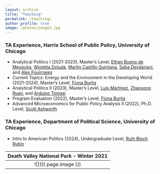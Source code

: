 ```yaml
---
layout: archive
title: "Teaching"
permalink: /teaching/
author_profile: true
image: /photos/image2.jpg
---
```


### TA Experience, Harris School of Public Policy, University of Chicago 
* Analytical Politics I (2021-2023), Master’s Level, [Ethan Bueno de Mesquita](https://voices.uchicago.edu/ethanbdm/), [Wioletta Dziuda](https://sites.google.com/site/dziudawiola/home), [Martin Castillo Quintana](https://sites.google.com/view/martin-castillo-quintana/home), [Saba Devdariani](https://www.sabadevdariani.com/), and [Alex Fouirnaies](http://alexander.fouirnaies.com/Home.html)
* Current Topics: Energy and the Environment in the Developing World (2021-2024), Master’s Level, [Fiona Burlig](https://www.fionaburlig.com/) 
* Analytical Politics II (2023), Master’s Level, [Luis Martínez](https://sites.google.com/site/lrmartineza), [Zhaosong Ruan](https://harris.uchicago.edu/directory/zhaosong-ruan), and [Arduino Tomasi](https://www.arduinotomasi.com/)
* Program Evaluation (2022), Master’s Level, [Fiona Burlig](https://www.fionaburlig.com/) 
* Advanced Microeconomics for Public Policy Analysis II (2022), Ph.D. Level, [Scott Ashworth](https://home.uchicago.edu/~sashwort/)

### TA Experience, Department of Political Science, University of Chicago 
* Intro to American Politics (2024), Undergraduate Level, [Ruth Bloch Rubin](http://www.blochrubin.com/)

| <b>Death Valley National Park - Winter 2021</b>|
|:--:|
| ![]({{ page.image }}) | 

